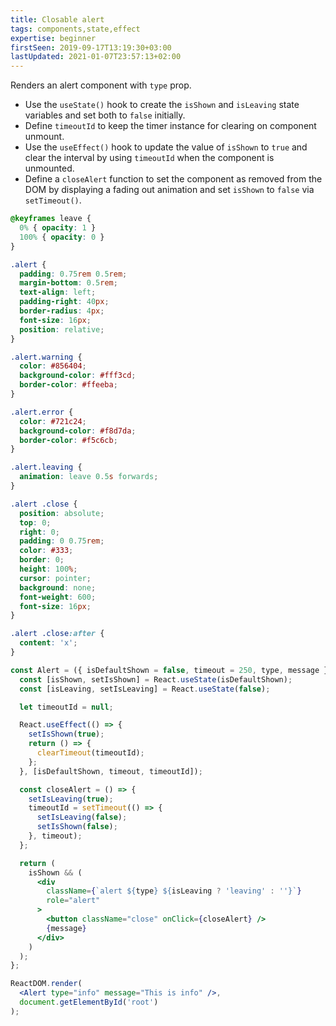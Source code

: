 ```yaml
---
title: Closable alert
tags: components,state,effect
expertise: beginner
firstSeen: 2019-09-17T13:19:30+03:00
lastUpdated: 2021-01-07T23:57:13+02:00
---
```


Renders an alert component with `type` prop.

- Use the `useState()` hook to create the `isShown` and `isLeaving` state variables and set both to `false` initially.
- Define `timeoutId` to keep the timer instance for clearing on component unmount.
- Use the `useEffect()` hook to update the value of `isShown` to `true` and clear the interval by using `timeoutId` when the component is unmounted.
- Define a `closeAlert` function to set the component as removed from the DOM by displaying a fading out animation and set `isShown` to `false` via `setTimeout()`.

```css
@keyframes leave {
  0% { opacity: 1 }
  100% { opacity: 0 }
}

.alert {
  padding: 0.75rem 0.5rem;
  margin-bottom: 0.5rem;
  text-align: left;
  padding-right: 40px;
  border-radius: 4px;
  font-size: 16px;
  position: relative;
}

.alert.warning {
  color: #856404;
  background-color: #fff3cd;
  border-color: #ffeeba;
}

.alert.error {
  color: #721c24;
  background-color: #f8d7da;
  border-color: #f5c6cb;
}

.alert.leaving {
  animation: leave 0.5s forwards;
}

.alert .close {
  position: absolute;
  top: 0;
  right: 0;
  padding: 0 0.75rem;
  color: #333;
  border: 0;
  height: 100%;
  cursor: pointer;
  background: none;
  font-weight: 600;
  font-size: 16px;
}

.alert .close:after {
  content: 'x';
}
```

```jsx
const Alert = ({ isDefaultShown = false, timeout = 250, type, message }) => {
  const [isShown, setIsShown] = React.useState(isDefaultShown);
  const [isLeaving, setIsLeaving] = React.useState(false);

  let timeoutId = null;

  React.useEffect(() => {
    setIsShown(true);
    return () => {
      clearTimeout(timeoutId);
    };
  }, [isDefaultShown, timeout, timeoutId]);

  const closeAlert = () => {
    setIsLeaving(true);
    timeoutId = setTimeout(() => {
      setIsLeaving(false);
      setIsShown(false);
    }, timeout);
  };

  return (
    isShown && (
      <div
        className={`alert ${type} ${isLeaving ? 'leaving' : ''}`}
        role="alert"
      >
        <button className="close" onClick={closeAlert} />
        {message}
      </div>
    )
  );
};
```

```jsx
ReactDOM.render(
  <Alert type="info" message="This is info" />,
  document.getElementById('root')
);
```
